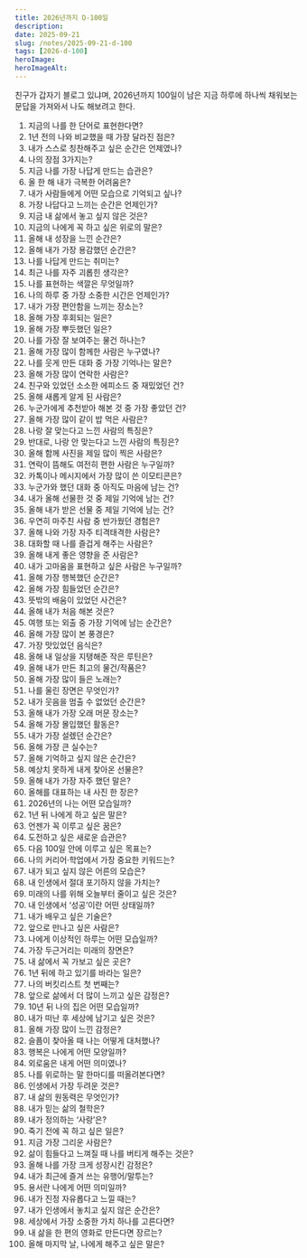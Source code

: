 ```yaml
---
title: 2026년까지 D-100일
description:
date: 2025-09-21
slug: /notes/2025-09-21-d-100
tags: [2026-d-100]
heroImage:
heroImageAlt:
---
```


친구가 갑자기 블로그 있냐며, 2026년까지 100일이 남은 지금 하루에 하나씩 채워보는 문답을 가져와서 나도 해보려고 한다.

1. 지금의 나를 한 단어로 표현한다면?
2. 1년 전의 나와 비교했을 때 가장 달라진 점은?
3. 내가 스스로 칭찬해주고 싶은 순간은 언제였나?
4. 나의 장점 3가지는?
5. 지금 나를 가장 나답게 만드는 습관은?
6. 올 한 해 내가 극복한 어려움은?
7. 내가 사람들에게 어떤 모습으로 기억되고 싶나?
8. 가장 나답다고 느끼는 순간은 언제인가?
9. 지금 내 삶에서 놓고 싶지 않은 것은?
10. 지금의 나에게 꼭 하고 싶은 위로의 말은?
11. 올해 내 성장을 느낀 순간은?
12. 올해 내가 가장 용감했던 순간은?
13. 나를 나답게 만드는 취미는?
14. 최근 나를 자주 괴롭힌 생각은?
15. 나를 표현하는 색깔은 무엇일까?
16. 나의 하루 중 가장 소중한 시간은 언제인가?
17. 내가 가장 편안함을 느끼는 장소는?
18. 올해 가장 후회되는 일은?
19. 올해 가장 뿌듯했던 일은?
20. 나를 가장 잘 보여주는 물건 하나는?
21. 올해 가장 많이 함께한 사람은 누구였나?
22. 나를 웃게 만든 대화 중 가장 기억나는 말은?
23. 올해 가장 많이 연락한 사람은?
24. 친구와 있었던 소소한 에피소드 중 재밌었던 건?
25. 올해 새롭게 알게 된 사람은?
26. 누군가에게 추천받아 해본 것 중 가장 좋았던 건?
27. 올해 가장 많이 같이 밥 먹은 사람은?
28. 나랑 잘 맞는다고 느낀 사람의 특징은?
29. 반대로, 나랑 안 맞는다고 느낀 사람의 특징은?
30. 올해 함께 사진을 제일 많이 찍은 사람은?
31. 연락이 뜸해도 여전히 편한 사람은 누구일까?
32. 카톡이나 메시지에서 가장 많이 쓴 이모티콘은?
33. 누군가와 했던 대화 중 아직도 마음에 남는 건?
34. 내가 올해 선물한 것 중 제일 기억에 남는 건?
35. 올해 내가 받은 선물 중 제일 기억에 남는 건?
36. 우연히 마주친 사람 중 반가웠던 경험은?
37. 올해 나와 가장 자주 티격태격한 사람은?
38. 대화할 때 나를 즐겁게 해주는 사람은?
39. 올해 내게 좋은 영향을 준 사람은?
40. 내가 고마움을 표현하고 싶은 사람은 누구일까?
41. 올해 가장 행복했던 순간은?
42. 올해 가장 힘들었던 순간은?
43. 뜻밖의 배움이 있었던 사건은?
44. 올해 내가 처음 해본 것은?
45. 여행 또는 외출 중 가장 기억에 남는 순간은?
46. 올해 가장 많이 본 풍경은?
47. 가장 맛있었던 음식은?
48. 올해 내 일상을 지탱해준 작은 루틴은?
49. 올해 내가 만든 최고의 물건/작품은?
50. 올해 가장 많이 들은 노래는?
51. 나를 울린 장면은 무엇인가?
52. 내가 웃음을 멈출 수 없었던 순간은?
53. 올해 내가 가장 오래 머문 장소는?
54. 올해 가장 몰입했던 활동은?
55. 내가 가장 설렜던 순간은?
56. 올해 가장 큰 실수는?
57. 올해 기억하고 싶지 않은 순간은?
58. 예상치 못하게 내게 찾아온 선물은?
59. 올해 내가 가장 자주 했던 말은?
60. 올해를 대표하는 내 사진 한 장은?
61. 2026년의 나는 어떤 모습일까?
62. 1년 뒤 나에게 하고 싶은 말은?
63. 언젠가 꼭 이루고 싶은 꿈은?
64. 도전하고 싶은 새로운 습관은?
65. 다음 100일 안에 이루고 싶은 목표는?
66. 나의 커리어·학업에서 가장 중요한 키워드는?
67. 내가 되고 싶지 않은 어른의 모습은?
68. 내 인생에서 절대 포기하지 않을 가치는?
69. 미래의 나를 위해 오늘부터 줄이고 싶은 것은?
70. 내 인생에서 ‘성공’이란 어떤 상태일까?
71. 내가 배우고 싶은 기술은?
72. 앞으로 만나고 싶은 사람은?
73. 나에게 이상적인 하루는 어떤 모습일까?
74. 가장 두근거리는 미래의 장면은?
75. 내 삶에서 꼭 가보고 싶은 곳은?
76. 1년 뒤에 하고 있기를 바라는 일은?
77. 나의 버킷리스트 첫 번째는?
78. 앞으로 삶에서 더 많이 느끼고 싶은 감정은?
79. 10년 뒤 나의 집은 어떤 모습일까?
80. 내가 떠난 후 세상에 남기고 싶은 것은?
81. 올해 가장 많이 느낀 감정은?
82. 슬픔이 찾아올 때 나는 어떻게 대처했나?
83. 행복은 나에게 어떤 모양일까?
84. 외로움은 내게 어떤 의미였나?
85. 나를 위로하는 말 한마디를 떠올려본다면?
86. 인생에서 가장 두려운 것은?
87. 내 삶의 원동력은 무엇인가?
88. 내가 믿는 삶의 철학은?
89. 내가 정의하는 ‘사랑’은?
90. 죽기 전에 꼭 하고 싶은 일은?
91. 지금 가장 그리운 사람은?
92. 삶이 힘들다고 느껴질 때 나를 버티게 해주는 것은?
93. 올해 나를 가장 크게 성장시킨 감정은?
94. 내가 최근에 즐겨 쓰는 유행어/말투는?
95. 용서란 나에게 어떤 의미일까?
96. 내가 진정 자유롭다고 느낄 때는?
97. 내가 인생에서 놓치고 싶지 않은 순간은?
98. 세상에서 가장 소중한 가치 하나를 고른다면?
99. 내 삶을 한 편의 영화로 만든다면 장르는?
100. 올해 마지막 날, 나에게 해주고 싶은 말은?

